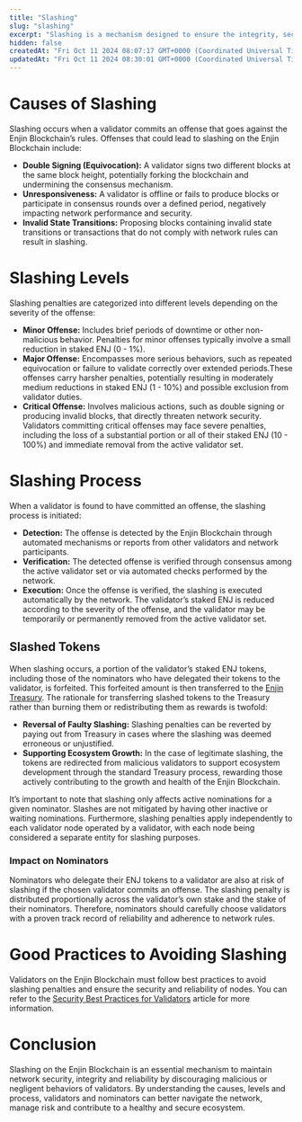 ```yaml
---
title: "Slashing"
slug: "slashing"
excerpt: "Slashing is a mechanism designed to ensure the integrity, security and reliability of the Enjin Blockchain network by penalizing validators for malicious or negligent behavior. This mechanism is crucial to maintaining trust and fairness within the network by discouraging actions that could compromise its safety or availability."
hidden: false
createdAt: "Fri Oct 11 2024 08:07:17 GMT+0000 (Coordinated Universal Time)"
updatedAt: "Fri Oct 11 2024 08:30:01 GMT+0000 (Coordinated Universal Time)"
---
```

# Causes of Slashing

Slashing occurs when a validator commits an offense that goes against the Enjin Blockchain’s rules. Offenses that could lead to slashing on the Enjin Blockchain include:

- **Double Signing (Equivocation):** A validator signs two different blocks at the same block height, potentially forking the blockchain and undermining the consensus mechanism.
- **Unresponsiveness:** A validator is offline or fails to produce blocks or participate in consensus rounds over a defined period, negatively impacting network performance and security.
- **Invalid State Transitions:** Proposing blocks containing invalid state transitions or transactions that do not comply with network rules can result in slashing.

# Slashing Levels

Slashing penalties are categorized into different levels depending on the severity of the offense:

- **Minor Offense:** Includes brief periods of downtime or other non-malicious behavior. Penalties for minor offenses typically involve a small reduction in staked ENJ (0 - 1%).
- **Major Offense:** Encompasses more serious behaviors, such as repeated equivocation or failure to validate correctly over extended periods.These offenses carry harsher penalties, potentially resulting in moderately medium reductions in staked ENJ (1 - 10%) and possible exclusion from validator duties.
- **Critical Offense:** Involves malicious actions, such as double signing or producing invalid blocks, that directly threaten network security. Validators committing critical offenses may face severe penalties, including the loss of a substantial portion or all of their staked ENJ (10 - 100%) and immediate removal from the active validator set.

# Slashing Process

When a validator is found to have committed an offense, the slashing process is initiated:

- **Detection:** The offense is detected by the Enjin Blockchain through automated mechanisms or reports from other validators and network participants.
- **Verification:** The detected offense is verified through consensus among the active validator set or via automated checks performed by the network.
- **Execution:** Once the offense is verified, the slashing is executed automatically by the network. The validator’s staked ENJ is reduced according to the severity of the offense, and the validator may be temporarily or permanently removed from the active validator set.

## Slashed Tokens

When slashing occurs, a portion of the validator’s staked ENJ tokens, including those of the nominators who have delegated their tokens to the validator, is forfeited. This forfeited amount is then transferred to the [Enjin Treasury](https://enjin.subscan.io/account/enD9wdMEaQa3MEDUc7dtsCC86JYGMN5JBE2NBRoMyC37dX4iA). The rationale for transferring slashed tokens to the Treasury rather than burning them or redistributing them as rewards is twofold:

- **Reversal of Faulty Slashing:** Slashing penalties can be reverted by paying out from Treasury in cases where the slashing was deemed erroneous or unjustified.
- **Supporting Ecosystem Growth:** In the case of legitimate slashing, the tokens are redirected from malicious validators to support ecosystem development through the standard Treasury process, rewarding those actively contributing to the growth and health of the Enjin Blockchain.

It’s important to note that slashing only affects active nominations for a given nominator. Slashes are not mitigated by having other inactive or waiting nominations. Furthermore, slashing penalties apply independently to each validator node operated by a validator, with each node being considered a separate entity for slashing purposes.

### Impact on Nominators

Nominators who delegate their ENJ tokens to a validator are also at risk of slashing if the chosen validator commits an offense. The slashing penalty is distributed proportionally across the validator’s own stake and the stake of their nominators. Therefore, nominators should carefully choose validators with a proven track record of reliability and adherence to network rules.

# Good Practices to Avoiding Slashing

Validators on the Enjin Blockchain must follow best practices to avoid slashing penalties and ensure the security and reliability of nodes. You can refer to the [Security Best Practices for Validators](https://docs.enjin.io/docs/security-best-practices-for-validators) article for more information.

# Conclusion

Slashing on the Enjin Blockchain is an essential mechanism to maintain network security, integrity and reliability by discouraging malicious or negligent behaviors of validators. By understanding the causes, levels and process, validators and nominators can better navigate the network, manage risk and contribute to a healthy and secure ecosystem.
